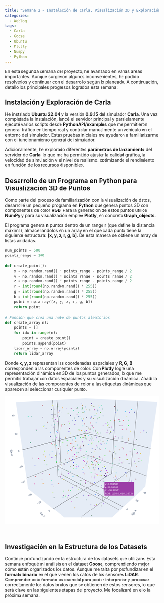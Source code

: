 ```yaml
---
title: "Semana 2 - Instalación de Carla, Visualización 3D y Exploración de Datasets"
categories:
  - Weblog
tags:
  - Carla
  - Goose
  - Ubuntu
  - Plotly
  - Numpy
  - Python
---
```


En esta segunda semana del proyecto, he avanzado en varias áreas importantes. Aunque surgieron algunos inconvenientes, he podido resolverlos y continuar con el desarrollo según lo planeado. A continuación, detallo los principales progresos logrados esta semana:

## Instalación y Exploración de Carla

He instalado **Ubuntu 22.04** y la versión **0.9.15** del simulador **Carla**. Una vez completada la instalación, lancé el servidor principal y paralelamente ejecuté varios scripts desde **PythonAPI/examples** que me permitieron generar tráfico en tiempo real y controlar manualmente un vehículo en el entorno del simulador. Estas pruebas iniciales me ayudaron a familiarizarme con el funcionamiento general del simulador.

Adicionalmente, he explorado diferentes **parámetros de lanzamiento** del servidor de **Carla**, lo que me ha permitido ajustar la calidad gráfica, la velocidad de simulación y el nivel de realismo, optimizando el rendimiento en función de los recursos disponibles.

## Desarrollo de un Programa en Python para Visualización 3D de Puntos

Como parte del proceso de familiarización con la visualización de datos, desarrollé un pequeño programa en **Python** que genera puntos 3D con componentes de color **RGB**. Para la generación de estos puntos utilicé **NumPy** y para su visualización empleé **Plotly**, en concreto **Graph_objects**.

El programa genera **n** puntos dentro de un rango **r** (que define la distancia máxima), almacenándolos en un array en el que cada punto tiene la siguiente estructura: **[x, y, z, r, g, b]**. De esta manera se obtiene un array de listas anidadas.

```python
num_points = 500
points_range = 100

def create_point(): 
    x = np.random.rand() * points_range - points_range / 2
    y = np.random.rand() * points_range - points_range / 2
    z = np.random.rand() * points_range - points_range / 2
    r = int(round(np.random.rand() * 255))
    g = int(round(np.random.rand() * 255))
    b = int(round(np.random.rand() * 255))
    point = np.array([x, y, z, r, g, b])
    return point

# Función que crea una nube de puntos aleatorios
def create_array(n):
    points = []
    for idx in range(n):
        point = create_point()
        points.append(point)
    lidar_array = np.array(points)
    return lidar_array
```

Donde **x, y, z** representan las coordenadas espaciales y **R, G, B** corresponden a las componentes de color. Con **Plotly** logré una representación dinámica en 3D de los puntos generados, lo que me permitió trabajar con datos espaciales y su visualización dinámica. Añadí la visualización de las componentes de color a las etiquetas dinámicas que aparecen al seleccionar cualquier punto.   

<p align="center">
  <img src="https://github.com/RoboticsLabURJC/2024-tfg-felix-martinez/blob/main/docs/assets/images/3d-points-visualizer.png" alt="Visualizador de Puntos 3D">
</p>
<figure class="align-center" style="max-width: 100%">
  <img src="{{ site.url }}{{ site.baseurl }}/assets/images/3d-points-visualizer.png" alt="">
</figure>

## Investigación en la Estructura de los Datasets

Continué profundizando en la estructura de los datasets que utilizaré. Esta semana enfoqué mi análisis en el dataset **Goose**, comprendiendo mejor cómo están organizados los datos. Aunque me falta por profundizar en el **formato binario** en el que vienen los datos de los sensores **LiDAR**. Comprender este formato es esencial para poder interpretar y procesar correctamente los datos brutos que se obtienen de estos sensores, lo que será clave en las siguientes etapas del proyecto. Me focalizaré en ello la próxima semana.







